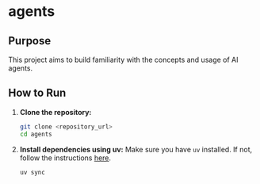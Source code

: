 # agents

## Purpose

This project aims to build familiarity with the concepts and usage of AI agents.

## How to Run

1. **Clone the repository:**

    ```bash
    git clone <repository_url>
    cd agents
    ```

2. **Install dependencies using uv:**
    Make sure you have `uv` installed. If not, follow the instructions [here](https://github.com/astral-sh/uv).

    ```bash
    uv sync
    ```


